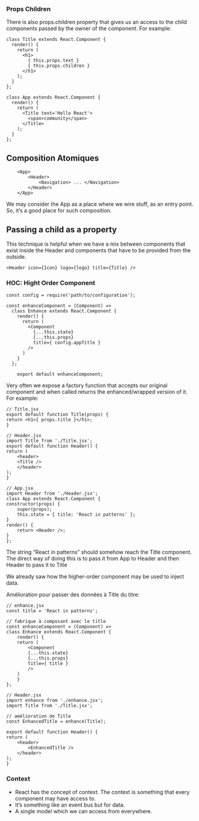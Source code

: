 ### Props Children

There is also props.children property that gives us an access to the child components passed by the owner of the component. For example:

```
class Title extends React.Component {
  render() {
    return (
      <h1>
        { this.props.text }
        { this.props.children }
      </h1>
    );
  }
};

class App extends React.Component {
  render() {
    return (
      <Title text='Hello React'>
        <span>community</span>
      </Title>
    );
  }
};
```


## Composition Atomiques

```
    <App>
        <Header>
            <Navigation> ... </Navigation>
        </Header>
    </App>
```
We may consider the App as a place where we wire stuff, as an entry point. So, it’s a good place for such composition. 


## Passing a child as a property

This technique is helpful when we have a mix between components that exist inside the Header and components that have to be provided from the outside.


```
<Header icon={Icon} logo={logo} title={Title} />

```

### HOC: Hight Order Component

```
const config = require('path/to/configuration');

const enhanceComponent = (Component) =>
  class Enhance extends React.Component {
    render() {
      return (
        <Component
          {...this.state}
          {...this.props}
          title={ config.appTitle }
        />
      )
    }
  };

    export default enhanceComponent;
```
Very often we expose a factory function that accepts our original component and when called returns the enhanced/wrapped version of it. For example:



```
// Title.jsx
export default function Title(props) {
return <h1>{ props.title }</h1>;
}

// Header.jsx
import Title from './Title.jsx';
export default function Header() {
return (
    <header>
    <Title />
    </header>
);
}

// App.jsx
import Header from './Header.jsx';
class App extends React.Component {
constructor(props) {
    super(props);
    this.state = { title: 'React in patterns' };
}
render() {
    return <Header />;
}
};
```
The string “React in patterns” should somehow reach the Title component. The direct way of doing this is to pass it from App to Header and then Header to pass it to Title

We already saw how the higher-order component may be used to inject data. 


Amélioration pour passer des données à Title du titre:

```
// enhance.jsx
const title = 'React in patterns';

// fabrique à composant avec le title
const enhanceComponent = (Component) =>
class Enhance extends React.Component {
    render() {
    return (
        <Component
        {...this.state}
        {...this.props}
        title={ title }
        />
    )
    }
};

// Header.jsx
import enhance from './enhance.jsx';
import Title from './Title.jsx';

// amélioration de Title
const EnhancedTitle = enhance(Title);

export default function Header() {
return (
    <header>
        <EnhancedTitle />
    </header>
);
}
```

### Context

* React has the concept of context. The context is something that every component may have access to.
* It’s something like an event bus but for data. 
* A single model which we can access from everywhere.